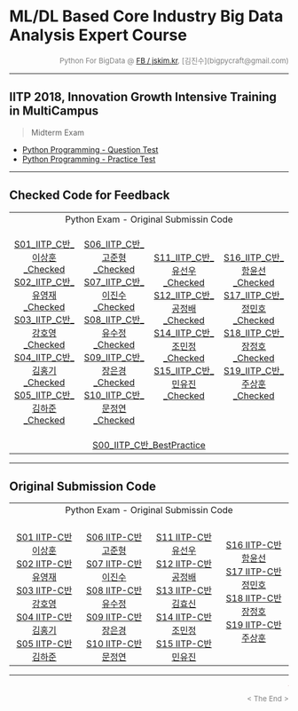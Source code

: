 
# ML/DL Based Core Industry Big Data Analysis Expert Course

<div align='right'><font size=2 color='gray'>Python For BigData @ <font color='blue'><a href='https://www.facebook.com/jskim.kr'>FB / jskim.kr</a></font>, [김진수](bigpycraft@gmail.com)</font></div>
<hr>

## IITP 2018, Innovation Growth Intensive Training in MultiCampus
>  Midterm Exam
- <a href='./IITP18_Python_TEST_01_A.pdf'> Python Programming - Question Test </a>
- <a href='./IITP18_Python_TEST_01_B.pdf'> Python Programming - Practice Test </a>


<!--
<img src="../images/img_front_readme_iitp.png">
-->

<hr>

## Checked Code for Feedback

<table width="100%">
	<tr>
		<td colspan="4">
		<div align="center">
		Python Exam - Original Submissin Code
		</div>
		</td>
	</tr>
	<tr>
		<td width="200">
<div align="center">
<a href="https://htmlpreview.github.io/?https://github.com/bigpycraft/iitp18-multicampus/blob/master/midterm-exam/html/S01_IITP_C반_이상훈_Checked.html "> S01_IITP_C반_이상훈_Checked   </a><br/> 
<a href="https://htmlpreview.github.io/?https://github.com/bigpycraft/iitp18-multicampus/blob/master/midterm-exam/html/S02_IITP_C반_유영재_Checked.html "> S02_IITP_C반_유영재_Checked   </a><br/> 
<a href="https://htmlpreview.github.io/?https://github.com/bigpycraft/iitp18-multicampus/blob/master/midterm-exam/html/S03_IITP_C반_강호영_Checked.html "> S03_IITP_C반_강호영_Checked   </a><br/> 
<a href="https://htmlpreview.github.io/?https://github.com/bigpycraft/iitp18-multicampus/blob/master/midterm-exam/html/S04_IITP_C반_김홍기_Checked.html "> S04_IITP_C반_김홍기_Checked   </a><br/> 
<a href="https://htmlpreview.github.io/?https://github.com/bigpycraft/iitp18-multicampus/blob/master/midterm-exam/html/S05_IITP_C반_김하준_Checked.html "> S05_IITP_C반_김하준_Checked   </a><br/> 
</div>
		</td>
		<td width="200">
<div align="center">

<a href="https://htmlpreview.github.io/?https://github.com/bigpycraft/iitp18-multicampus/blob/master/midterm-exam/html/S06_IITP_C반_고준형_Checked.html "> S06_IITP_C반_고준형_Checked   </a><br/> 
<a href="https://htmlpreview.github.io/?https://github.com/bigpycraft/iitp18-multicampus/blob/master/midterm-exam/html/S07_IITP_C반_이진수_Checked.html "> S07_IITP_C반_이진수_Checked   </a><br/> 
<a href="https://htmlpreview.github.io/?https://github.com/bigpycraft/iitp18-multicampus/blob/master/midterm-exam/html/S08_IITP_C반_유수정_Checked.html "> S08_IITP_C반_유수정_Checked   </a><br/> 
<a href="https://htmlpreview.github.io/?https://github.com/bigpycraft/iitp18-multicampus/blob/master/midterm-exam/html/S09_IITP_C반_장은경_Checked.html "> S09_IITP_C반_장은경_Checked   </a><br/> 
<a href="https://htmlpreview.github.io/?https://github.com/bigpycraft/iitp18-multicampus/blob/master/midterm-exam/html/S10_IITP_C반_문정연_Checked.html "> S10_IITP_C반_문정연_Checked   </a><br/> 
</div>
		</td>
		<td width="200">
<div align="center">
<a href="https://htmlpreview.github.io/?https://github.com/bigpycraft/iitp18-multicampus/blob/master/midterm-exam/html/S11_IITP_C반_유선우_Checked.html "> S11_IITP_C반_유선우_Checked   </a><br/> 
<a href="https://htmlpreview.github.io/?https://github.com/bigpycraft/iitp18-multicampus/blob/master/midterm-exam/html/S12_IITP_C반_공정배_Checked.html "> S12_IITP_C반_공정배_Checked   </a><br/> 
<a href="https://htmlpreview.github.io/?https://github.com/bigpycraft/iitp18-multicampus/blob/master/midterm-exam/html/S14_IITP_C반_조민정_Checked.html "> S14_IITP_C반_조민정_Checked   </a><br/> 
<a href="https://htmlpreview.github.io/?https://github.com/bigpycraft/iitp18-multicampus/blob/master/midterm-exam/html/S15_IITP_C반_민유진_Checked.html "> S15_IITP_C반_민유진_Checked   </a><br/> 
<br/> 
</div>
		</td>
		<td width="200">
<div align="center">
<a href="https://htmlpreview.github.io/?https://github.com/bigpycraft/iitp18-multicampus/blob/master/midterm-exam/html/S16_IITP_C반_함윤선_Checked.html "> S16_IITP_C반_함윤선_Checked   </a><br/> 
<a href="https://htmlpreview.github.io/?https://github.com/bigpycraft/iitp18-multicampus/blob/master/midterm-exam/html/S17_IITP_C반_정민호_Checked.html "> S17_IITP_C반_정민호_Checked   </a><br/> 
<a href="https://htmlpreview.github.io/?https://github.com/bigpycraft/iitp18-multicampus/blob/master/midterm-exam/html/S18_IITP_C반_장정호_Checked.html "> S18_IITP_C반_장정호_Checked   </a><br/> 
<a href="https://htmlpreview.github.io/?https://github.com/bigpycraft/iitp18-multicampus/blob/master/midterm-exam/html/S19_IITP_C반_주상훈_Checked.html "> S19_IITP_C반_주상훈_Checked   </a><br/> 
<br/> 
</div>
		</td>
	</tr>	<tr>
		<td colspan="4">
		<div align="center">
<a href="https://htmlpreview.github.io/?https://github.com/bigpycraft/iitp18-multicampus/blob/master/midterm-exam/html/S00_IITP_C반_BestPractice.html   "> S00_IITP_C반_BestPractice     </a>
		</div>
		</td>
	</tr>
</table>


<hr> 

## Original Submission Code

<table width="100%">
	<tr>
		<td colspan="4">
		<div align="center">
		Python Exam - Original Submissin Code
		</div>
		</td>
	</tr>
	<tr>
		<td width="200">
<div align="center">
<br/> <a href="https://github.com/bigpycraft/iitp18-multicampus/blob/master/midterm-exam/original_src/S01_IITP_C반_이상훈.ipynb        "> S01 IITP-C반 이상훈  </a>
<br/> <a href="https://github.com/bigpycraft/iitp18-multicampus/blob/master/midterm-exam/original_src/S02_IITP_C반_유영재.ipynb        "> S02 IITP-C반 유영재  </a>
<br/> <a href="https://github.com/bigpycraft/iitp18-multicampus/blob/master/midterm-exam/original_src/S03_IITP_C반_강호영.ipynb        "> S03 IITP-C반 강호영  </a>
<br/> <a href="https://github.com/bigpycraft/iitp18-multicampus/blob/master/midterm-exam/original_src/S04_IITP_C반_김홍기_ver2.ipynb   "> S04 IITP-C반 김홍기  </a>
<br/> <a href="https://github.com/bigpycraft/iitp18-multicampus/blob/master/midterm-exam/original_src/S05_IITP_C반_김하준_ver4.ipynb   "> S05 IITP-C반 김하준  </a>
</div>
		</td>
		<td width="200">
<div align="center">
<br/> <a href="https://github.com/bigpycraft/iitp18-multicampus/blob/master/midterm-exam/original_src/S06_IITP_C반_고준형.ipynb        "> S06 IITP-C반 고준형  </a>
<br/> <a href="https://github.com/bigpycraft/iitp18-multicampus/blob/master/midterm-exam/original_src/S07_IITP_C반_이진수.ipynb        "> S07 IITP-C반 이진수  </a>
<br/> <a href="https://github.com/bigpycraft/iitp18-multicampus/blob/master/midterm-exam/original_src/S08_IITP_C반_유수정.ipynb        "> S08 IITP-C반 유수정  </a>
<br/> <a href="https://github.com/bigpycraft/iitp18-multicampus/blob/master/midterm-exam/original_src/S09_IITP_C반_장은경.ipynb        "> S09 IITP-C반 장은경  </a>
<br/> <a href="https://github.com/bigpycraft/iitp18-multicampus/blob/master/midterm-exam/original_src/S10_IITP_C반_문정연.ipynb        "> S10 IITP-C반 문정연  </a>
</div>
		</td>
		<td width="200">
<div align="center">
<br/> <a href="https://github.com/bigpycraft/iitp18-multicampus/blob/master/midterm-exam/original_src/S11_IITP_C반_유선우.ipynb        "> S11 IITP-C반 유선우  </a>
<br/> <a href="https://github.com/bigpycraft/iitp18-multicampus/blob/master/midterm-exam/original_src/S12_IITP_C반_공정배.ipynb        "> S12 IITP-C반 공정배  </a>
<br/> <a href="https://github.com/bigpycraft/iitp18-multicampus/blob/master/midterm-exam/original_src/S13_IITP_C반_김효신.html         "> S13 IITP-C반 김효신  </a>
<br/> <a href="https://github.com/bigpycraft/iitp18-multicampus/blob/master/midterm-exam/original_src/S14_IITP_C반_조민정.ipynb        "> S14 IITP-C반 조민정  </a>
<br/> <a href="https://github.com/bigpycraft/iitp18-multicampus/blob/master/midterm-exam/original_src/S15_IITP_C반_민유진.ipynb        "> S15 IITP-C반 민유진  </a>
</div>
		</td>
		<td width="200">
<div align="center">
<br/> <a href="https://github.com/bigpycraft/iitp18-multicampus/blob/master/midterm-exam/original_src/S16_IITP_C반_함윤선.ipynb        "> S16 IITP-C반 함윤선  </a>
<br/> <a href="https://github.com/bigpycraft/iitp18-multicampus/blob/master/midterm-exam/original_src/S17_IITP_C반_정민호.ipynb        "> S17 IITP-C반 정민호  </a>
<br/> <a href="https://github.com/bigpycraft/iitp18-multicampus/blob/master/midterm-exam/original_src/S18_IITP_C반_장정호.ipynb        "> S18 IITP-C반 장정호  </a>
<br/> <a href="https://github.com/bigpycraft/iitp18-multicampus/blob/master/midterm-exam/original_src/S19_IITP_C반_주상훈.ipynb        "> S19 IITP-C반 주상훈  </a>
<br/> 
<br/> 
</div>
		</td>
	</tr>
</table>


<hr>
<marquee><font size=3 color='brown'>The BigpyCraft find the information to design valuable society with Technology & Craft.</font></marquee>
<div align='right'><font size=2 color='gray'> &lt; The End &gt; </font></div>
